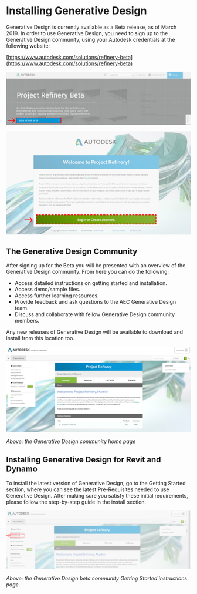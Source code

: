 # Installing Generative Design

Generative Design is currently available as a Beta release, as of March 2019. In order to use Generative Design, you need to sign up to the Generative Design community, using your Autodesk credentials at the following website:

[https://www.autodesk.com/solutions/refinery-beta](https://www.autodesk.com/solutions/refinery-beta)

![](../.gitbook/assets/install1.png)

![](../.gitbook/assets/install2.png)

## The Generative Design Community

After signing up for the Beta you will be presented with an overview of the Generative Design community. From here you can do the following:

* Access detailed instructions on getting started and installation.
* Access demo/sample files.
* Access further learning resources.
* Provide feedback and ask questions to the AEC Generative Design team.
* Discuss and collaborate with fellow Generative Design community members.

Any new releases of Generative Design will be available to download and install from this location too.

![](../.gitbook/assets/install3.png)

_Above: the Generative Design community home page_

## Installing Generative Design for Revit and Dynamo

To install the latest version of Generative Design, go to the Getting Started section, where you can see the latest Pre-Requisites needed to use Generative Design. After making sure you satisfy these initial requirements, please follow the step-by-step guide in the install section.

![](../.gitbook/assets/install4.png)

_Above: the Generative Design beta community Getting Started instructions page_

